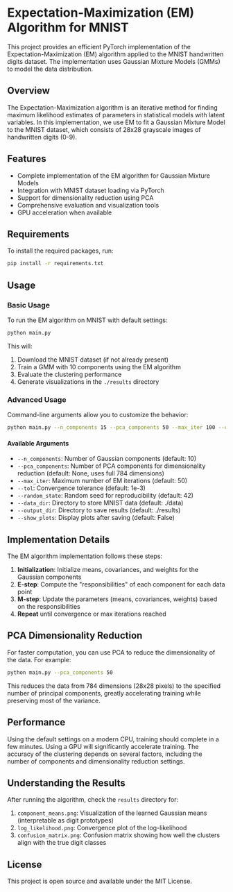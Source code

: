 # Expectation-Maximization (EM) Algorithm for MNIST

This project provides an efficient PyTorch implementation of the Expectation-Maximization (EM) algorithm applied to the MNIST handwritten digits dataset. The implementation uses Gaussian Mixture Models (GMMs) to model the data distribution.

## Overview

The Expectation-Maximization algorithm is an iterative method for finding maximum likelihood estimates of parameters in statistical models with latent variables. In this implementation, we use EM to fit a Gaussian Mixture Model to the MNIST dataset, which consists of 28x28 grayscale images of handwritten digits (0-9).

## Features

- Complete implementation of the EM algorithm for Gaussian Mixture Models
- Integration with MNIST dataset loading via PyTorch
- Support for dimensionality reduction using PCA
- Comprehensive evaluation and visualization tools
- GPU acceleration when available

## Requirements

To install the required packages, run:

```bash
pip install -r requirements.txt
```

## Usage

### Basic Usage

To run the EM algorithm on MNIST with default settings:

```bash
python main.py
```

This will:
1. Download the MNIST dataset (if not already present)
2. Train a GMM with 10 components using the EM algorithm
3. Evaluate the clustering performance 
4. Generate visualizations in the `./results` directory

### Advanced Usage

Command-line arguments allow you to customize the behavior:

```bash
python main.py --n_components 15 --pca_components 50 --max_iter 100 --output_dir ./custom_results
```

#### Available Arguments

- `--n_components`: Number of Gaussian components (default: 10)
- `--pca_components`: Number of PCA components for dimensionality reduction (default: None, uses full 784 dimensions)
- `--max_iter`: Maximum number of EM iterations (default: 50)
- `--tol`: Convergence tolerance (default: 1e-3)
- `--random_state`: Random seed for reproducibility (default: 42)
- `--data_dir`: Directory to store MNIST data (default: ./data)
- `--output_dir`: Directory to save results (default: ./results)
- `--show_plots`: Display plots after saving (default: False)

## Implementation Details

The EM algorithm implementation follows these steps:

1. **Initialization**: Initialize means, covariances, and weights for the Gaussian components
2. **E-step**: Compute the "responsibilities" of each component for each data point
3. **M-step**: Update the parameters (means, covariances, weights) based on the responsibilities
4. **Repeat** until convergence or max iterations reached

## PCA Dimensionality Reduction

For faster computation, you can use PCA to reduce the dimensionality of the data. For example:

```bash
python main.py --pca_components 50
```

This reduces the data from 784 dimensions (28x28 pixels) to the specified number of principal components, greatly accelerating training while preserving most of the variance.

## Performance

Using the default settings on a modern CPU, training should complete in a few minutes. Using a GPU will significantly accelerate training. The accuracy of the clustering depends on several factors, including the number of components and dimensionality reduction settings.

## Understanding the Results

After running the algorithm, check the `results` directory for:

1. `component_means.png`: Visualization of the learned Gaussian means (interpretable as digit prototypes)
2. `log_likelihood.png`: Convergence plot of the log-likelihood
3. `confusion_matrix.png`: Confusion matrix showing how well the clusters align with the true digit classes

## License

This project is open source and available under the MIT License. 